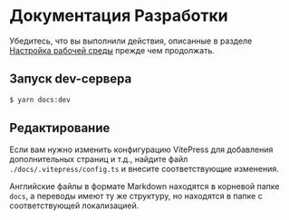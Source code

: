 # Документация Разработки
Убедитесь, что вы выполнили действия, описанные в разделе [Настройка рабочей среды](./setting_up_environment.md) прежде чем продолжать.

## Запуск dev-сервера
```sh
$ yarn docs:dev
```

## Редактирование
Если вам нужно изменить конфигурацию VitePress для добавления дополнительных страниц и т.д., найдите файл `./docs/.vitepress/config.ts` и внесите соответствующие изменения.

Английские файлы в формате Markdown находятся в корневой папке `docs`, а переводы имеют ту же структуру, но находятся в папке с соответствующей локализацией.
